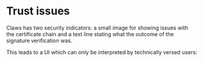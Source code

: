 # Trust issues

Claws has two security indicators: a small image for showing issues with the certificate chain and a text line stating what the outcome of the signature verification was.

This leads to a UI which can only be interpreted by technically versed users:
